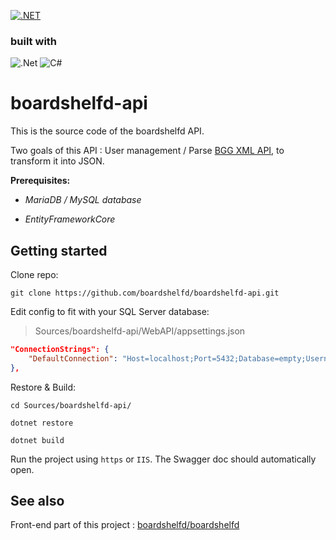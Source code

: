 [![.NET](https://github.com/boardshelfd/boardshelfd-api/actions/workflows/dotnet.yml/badge.svg)](https://github.com/boardshelfd/boardshelfd-api/actions/workflows/dotnet.yml)

### built with

![.Net](https://img.shields.io/badge/.NET-5C2D91?style=for-the-badge&logo=.net&logoColor=white) ![C#](https://img.shields.io/badge/c%23-%23239120.svg?style=for-the-badge&logo=csharp&logoColor=white)

# boardshelfd-api

This is the source code of the boardshelfd API. 

Two goals of this API : User management / Parse [BGG XML API](https://boardgamegeek.com/wiki/page/BGG_XML_API2), to transform it into JSON.

**Prerequisites:**

- _MariaDB / MySQL database_

- _EntityFrameworkCore_

## Getting started

Clone repo:

```shell
git clone https://github.com/boardshelfd/boardshelfd-api.git
```

Edit config to fit with your SQL Server database: 

> Sources/boardshelfd-api/WebAPI/appsettings.json
```json
"ConnectionStrings": {
    "DefaultConnection": "Host=localhost;Port=5432;Database=empty;Username=empty;Password=empty"
},
```

Restore & Build:

```shell
cd Sources/boardshelfd-api/

dotnet restore

dotnet build
```

Run the project using `https` or `IIS`. The Swagger doc should automatically open. 

## See also

Front-end part of this project : [boardshelfd/boardshelfd](https://github.com/boardshelfd/boardshelfd)
